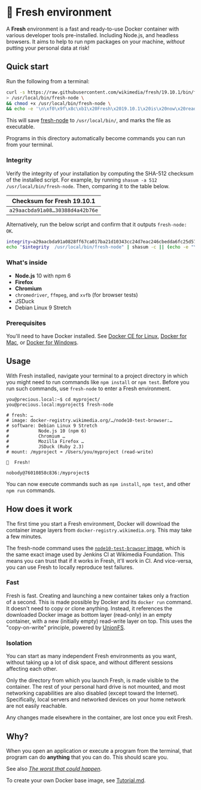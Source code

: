 # 🌱  Fresh environment

A **Fresh** environment is a fast and ready-to-use Docker container with
various developer tools pre-installed. Including Node.js, and headless
browsers. It aims to help to run npm packages on your machine,
_without_ putting your personal data at risk!

## Quick start

Run the following from a terminal:

```sh
curl -s https://raw.githubusercontent.com/wikimedia/fresh/19.10.1/bin/fresh-node10 \
> /usr/local/bin/fresh-node \
&& chmod +x /usr/local/bin/fresh-node \
&& echo -e '\n\xf0\x9f\x8c\xb1\x20Fresh\x2019.10.1\x20is\x20now\x20ready\x21\n'
```

This will save [fresh-node](/bin/fresh-node10) to `/usr/local/bin/`, and marks the file as executable.

Programs in this directory automatically become commands you can run from your terminal.

### Integrity

Verify the integrity of your installation by computing the SHA-512 checksum of the installed script. For example, by running `shasum -a 512 /usr/local/bin/fresh-node`. Then, comparing it to the table below.

| Checksum for Fresh 19.10.1
|--
| `a29aacbda91a08…30388d4a42b76e`

Alternatively, run the below script and confirm that it outputs `fresh-node: OK`.

```sh
integrity=a29aacbda91a0828ff67ca017ba21d10343cc24d7eac246cbedda6fc25d5717fb9f05a9cf7b08d3698a9c14a9b495ef4accea1d806512ad9d830388d4a42b76e;
echo "$integrity  /usr/local/bin/fresh-node" | shasum -c || (echo -e "\xe2\x9d\x8c"; exit 1)
```

### What's inside

* **Node.js** 10 with npm 6
* **Firefox**
* **Chromium**
* `chromedriver`, `ffmpeg`, and `xvfb` (for browser tests)
* JSDuck
* Debian Linux 9 Stretch

### Prerequisites

You'll need to have Docker installed. See [Docker CE for Linux](https://docs.docker.com/install/#server), [Docker for Mac](https://hub.docker.com/editions/community/docker-ce-desktop-mac), or [Docker for Windows](https://docs.docker.com/docker-for-windows/install/).

## Usage

With Fresh installed, navigate your terminal to a project directory in which
you might need to run commands like `npm install` or `npm test`.
Before you run such commands, use `fresh-node` to enter a Fresh environment.

```
you@precious.local:~$ cd myproject/
you@precious.local:myproject$ fresh-node

# fresh: …
# image: docker-registry.wikimedia.org/…/node10-test-browser:…
# software: Debian Linux 9 Stretch
#           Node.js 10 (npm 6)
#           Chromium …
#           Mozilla Firefox …
#           JSDuck (Ruby 2.3)
# mount: /myproject ➟ /Users/you/myproject (read-write)

🌱  Fresh!

nobody@76010858c836:/myproject$
```

You can now execute commands such as `npm install`, `npm test`, and
other `npm run` commands.

## How does it work

The first time you start a Fresh environment, Docker will download the
container image layers from `docker-registry.wikimedia.org`. This may take
a few minutes.

The fresh-node command uses the [`node10-test-browser` image](./Tutorial.md#start-of-content),
which is the same exact image used by Jenkins CI at Wikimedia Foundation.
This means you can trust that if it works in Fresh, it'll work in CI.
And vice-versa, you can use Fresh to locally reproduce test failures.

### Fast

Fresh is fast. Creating and launching a new container takes only a fraction
of a second. This is made possible by Docker and its `docker run` command.
It doesn't need to copy or clone anything. Instead, it references the
downloaded Docker image as bottom layer (read-only) in an empty container,
with a new (initially empty) read-write layer on top. This uses the
"copy-on-write" principle, powered by [UnionFS](https://en.wikipedia.org/wiki/UnionFS).

### Isolation

You can start as many independent Fresh environments as you want,
without taking up a lot of disk space, and without different sessions
affecting each other.

Only the directory from which you launch Fresh, is made visible to the container.
The rest of your personal hard drive is not mounted, and most networking
capabilities are also disabled (except toward the Internet). Specifically,
local servers and networked devices on your home network are not easily
reachable.

Any changes made elsewhere in the container, are lost once you exit Fresh.

## Why?

When you open an application or execute a program from the terminal,
that program can do **anything** that you can do. This should scare you.

See also _[The worst that could happen](https://timotijhof.net/posts/2019/protect-yourself-from-npm/)_.

To create your own Docker base image, see [Tutorial.md](./Tutorial.md).
